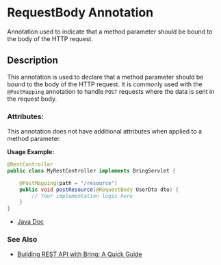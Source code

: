 # RequestBody Annotation

Annotation used to indicate that a method parameter should be bound to the body of the HTTP request.

## Description
This annotation is used to declare that a method parameter should be bound to the body of the HTTP request. It is commonly used with the `@PostMapping` annotation to handle `POST` requests where the data is sent in the request body.

### Attributes:
This annotation does not have additional attributes when applied to a method parameter.


**Usage Example:**
```java
@RestController
public class MyRestController implements BringServlet {

    @PostMapping(path = "/resource")
    public void postResource(@RequestBody UserDto dto) {
        // Your implementation logic here
    }
}
```
- [Java Doc](https://BlyznytsiaOrg.github.io/bring-web-javadoc/com/bobocode/bring/web/servlet/annotation/RequestBody.html)

### See Also
- [Building REST API with Bring: A Quick Guide](../RestApi.md)
